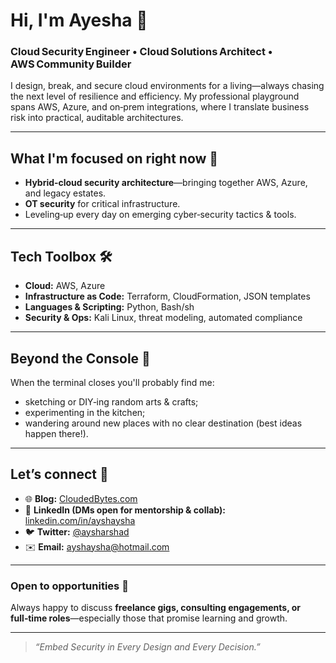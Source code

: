 # Hi, I'm Ayesha 👋

### Cloud Security Engineer • Cloud Solutions Architect • AWS Community Builder

I design, break, and secure cloud environments for a living—always chasing the next level of resilience and efficiency. My professional playground spans AWS, Azure, and on‑prem integrations, where I translate business risk into practical, auditable architectures.

---

## What I'm focused on right now 🔭

* **Hybrid‑cloud security architecture**—bringing together AWS, Azure, and legacy estates.
* **OT security** for critical infrastructure.
* Leveling‑up every day on emerging cyber‑security tactics & tools.

---

## Tech Toolbox 🛠️

* **Cloud:** AWS, Azure
* **Infrastructure as Code:** Terraform, CloudFormation, JSON templates
* **Languages & Scripting:** Python, Bash/sh
* **Security & Ops:** Kali Linux, threat modeling, automated compliance

---

## Beyond the Console 🌱

When the terminal closes you'll probably find me:

* sketching or DIY‑ing random arts & crafts;
* experimenting in the kitchen;
* wandering around new places with no clear destination (best ideas happen there!).

---

## Let’s connect 🤝

* 🌐 **Blog:** [CloudedBytes.com](https://cloudedbytes.com)
* 💼 **LinkedIn (DMs open for mentorship & collab):** [linkedin.com/in/ayshaysha](https://www.linkedin.com/in/ayshaysha/)
* 🐦 **Twitter:** [@aysharshad](https://twitter.com/aysharshad)
* ✉️ **Email:** [ayshaysha@hotmail.com](mailto:ayshaysha@hotmail.com)

---

### Open to opportunities 🚀

Always happy to discuss **freelance gigs, consulting engagements, or full‑time roles**—especially those that promise learning and growth.

---

> *“Embed Security in Every Design and Every Decision.”*

